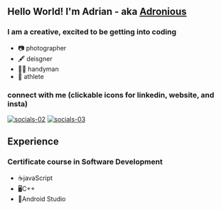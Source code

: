 ## Hello World! I'm Adrian - aka [Adronious][website]

### I am a creative, excited to be getting into coding
- 📷 photographer
- 🖋️ deisgner
- 👷‍♂️ handyman
- 🧗 athlete

### connect with me (clickable icons for linkedin, website, and insta)
[![socials-02](https://user-images.githubusercontent.com/89273210/150442092-5d8abf6d-ce34-462f-8862-ec5eaade0792.png)][linkedin]
[![socials-03](https://user-images.githubusercontent.com/89273210/150442101-f8d34f71-f6de-47b0-be2e-233f7ca7f487.png)][instagram]


## Experience
### Certificate course in Software Development
  - ☕javaScript
  - 🖥️C++
  - 📱Android Studio




[website]:https://adronious.github.io/Adronious/
[linkedin]:https://www.linkedin.com/in/adrian-encalada/
[photosite]:https://www.encaVision.com/
[instagram]:https:://www.instagram.com/encavision/
